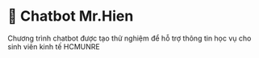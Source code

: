 # 💬 Chatbot Mr.Hien

Chương trình chatbot được tạo thử nghiệm để hỗ trợ thông tin học vụ cho sinh viên kinh tế HCMUNRE
